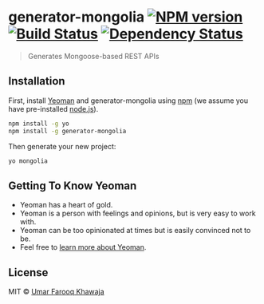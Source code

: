 # generator-mongolia [![NPM version][npm-image]][npm-url] [![Build Status][travis-image]][travis-url] [![Dependency Status][daviddm-image]][daviddm-url]
> Generates Mongoose-based REST APIs

## Installation

First, install [Yeoman](http://yeoman.io) and generator-mongolia using [npm](https://www.npmjs.com/) (we assume you have pre-installed [node.js](https://nodejs.org/)).

```bash
npm install -g yo
npm install -g generator-mongolia
```

Then generate your new project:

```bash
yo mongolia
```

## Getting To Know Yeoman

 * Yeoman has a heart of gold.
 * Yeoman is a person with feelings and opinions, but is very easy to work with.
 * Yeoman can be too opinionated at times but is easily convinced not to be.
 * Feel free to [learn more about Yeoman](http://yeoman.io/).

## License

MIT © [Umar Farooq Khawaja](http://chavli.com)


[npm-image]: https://badge.fury.io/js/generator-mongolia.svg
[npm-url]: https://npmjs.org/package/generator-mongolia
[travis-image]: https://travis-ci.org/khawajaumarfarooq/generator-mongolia.svg?branch=master
[travis-url]: https://travis-ci.org/khawajaumarfarooq/generator-mongolia
[daviddm-image]: https://david-dm.org/khawajaumarfarooq/generator-mongolia.svg?theme=shields.io
[daviddm-url]: https://david-dm.org/khawajaumarfarooq/generator-mongolia
